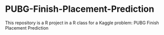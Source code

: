 # PUBG-Finish-Placement-Prediction
This repository is a R project in a R class for a Kaggle problem: PUBG Finish Placement Prediction

